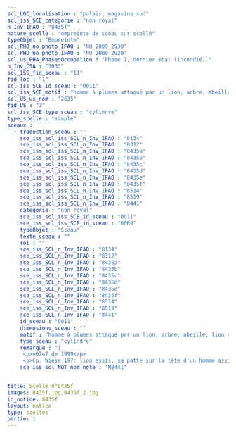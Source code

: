 ```yaml
---
scl_LOC_localisation : "palais, magasins sud"
scl_iss_SCE_categorie : "non royal"
n_Inv_IFAO : "8435f"
nature_scelle : "empreinte de sceau sur scellé"
typeObjet : "Empreinte"
scl_PHO_no_photo_IFAO : "NU_2009_2930"
scl_PHO_no_photo_IFAO : "NU_2009_2929"
scl_us_PHA_PhasedOccupation : "Phase 1, dernier état (incendié)."
n_Inv_CSA : "3033"
scl_ISS_fid_sceau : "11"
fid_loc : "1"
scl_iss_SCE_id_sceau : "0011"
scl_iss_SCE_motif : "homme à plumes attaqué par un lion, arbre, abeille, lion couchant, lièvre…"
scl_US_us_nom : "2635"
fid_US : "3"
scl_iss_SCE_type_sceau : "cylindre"
type_scelle : "simple"
sceaux :
  - traduction_sceau : ""
    sce_iss_scl_iss_SCL_n_Inv_IFAO : "8134"
    sce_iss_scl_iss_SCL_n_Inv_IFAO : "8312"
    sce_iss_scl_iss_SCL_n_Inv_IFAO : "8435a"
    sce_iss_scl_iss_SCL_n_Inv_IFAO : "8435b"
    sce_iss_scl_iss_SCL_n_Inv_IFAO : "8435c"
    sce_iss_scl_iss_SCL_n_Inv_IFAO : "8435d"
    sce_iss_scl_iss_SCL_n_Inv_IFAO : "8435e"
    sce_iss_scl_iss_SCL_n_Inv_IFAO : "8435f"
    sce_iss_scl_iss_SCL_n_Inv_IFAO : "8514"
    sce_iss_scl_iss_SCL_n_Inv_IFAO : "8519"
    sce_iss_scl_iss_SCL_n_Inv_IFAO : "8441"
    categorie : "non royal"
    sce_iss_scl_iss_SCE_id_sceau : "0011"
    sce_iss_scl_iss_SCE_id_sceau : "0069"
    typeObjet : "Sceau"
    texte_sceau : ""
    roi : ""
    sce_iss_SCL_n_Inv_IFAO : "8134"
    sce_iss_SCL_n_Inv_IFAO : "8312"
    sce_iss_SCL_n_Inv_IFAO : "8435a"
    sce_iss_SCL_n_Inv_IFAO : "8435b"
    sce_iss_SCL_n_Inv_IFAO : "8435c"
    sce_iss_SCL_n_Inv_IFAO : "8435d"
    sce_iss_SCL_n_Inv_IFAO : "8435e"
    sce_iss_SCL_n_Inv_IFAO : "8435f"
    sce_iss_SCL_n_Inv_IFAO : "8514"
    sce_iss_SCL_n_Inv_IFAO : "8519"
    sce_iss_SCL_n_Inv_IFAO : "8441"
    id_sceau : "0011"
    dimensions_sceau : ""
    motif : "homme à plumes attaqué par un lion, arbre, abeille, lion couchant, lièvre…"
    type_sceau : "cylindre"
    remarque : "|
     <p>=6747 de 1999</p>
     <p>Cp. Wiese 197: lion assis, sa patte sur la tête d'un homme assis. Au-dessous, un acrobate faisant la roue ?<p>"
    sce_iss_scl_NOT_nom_note : "N8441"


title: Scellé n°8435f
images: 8435f.jpg,8435f_2.jpg
id_notice: 8435f
layout: notice
type: scelles
partie: 1
---
```

